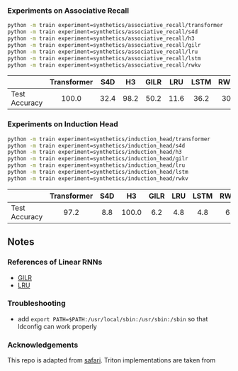 
### Experiments on Associative Recall

```bash
python -m train experiment=synthetics/associative_recall/transformer
python -m train experiment=synthetics/associative_recall/s4d
python -m train experiment=synthetics/associative_recall/h3
python -m train experiment=synthetics/associative_recall/gilr
python -m train experiment=synthetics/associative_recall/lru
python -m train experiment=synthetics/associative_recall/lstm
python -m train experiment=synthetics/associative_recall/rwkv
```

| | Transformer | S4D | H3 | GILR | LRU | LSTM | RWKV | Random 
|---|:---:|:---:|:---:|:---:|:---:| :---:|:---:|:---:|
| Test Accuracy |  100.0 | 32.4 | 98.2  | 50.2  | 11.6 | 36.2 | 30.0 | 25.0 |

### Experiments on Induction Head

```bash
python -m train experiment=synthetics/induction_head/transformer
python -m train experiment=synthetics/induction_head/s4d
python -m train experiment=synthetics/induction_head/h3
python -m train experiment=synthetics/induction_head/gilr
python -m train experiment=synthetics/induction_head/lru
python -m train experiment=synthetics/induction_head/lstm
python -m train experiment=synthetics/induction_head/rwkv
```

| | Transformer | S4D | H3 | GILR | LRU | LSTM | RWKV | Random |
|---|:---:|:---:|:---:|:---:|:---:|:---:| :---:|:---:|
| Test Accuracy | 97.2 | 8.8  | 100.0   | 6.2  | 4.8 | 4.8 | 6.0 | 5.0 |


## Notes

### References of Linear RNNs

* [GILR](https://arxiv.org/abs/1709.04057)
* [LRU](https://arxiv.org/abs/2303.06349)

### Troubleshooting

* add `export PATH=$PATH:/usr/local/sbin:/usr/sbin:/sbin` so that ldconfig can work properly

### Acknowledgements

This repo is adapted from [safari](https://github.com/HazyResearch/safari/tree/main). Triton implementations are taken from 